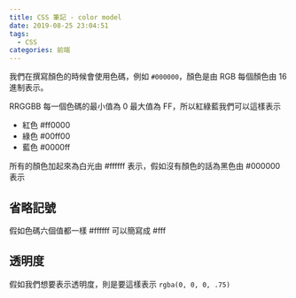 ```yaml
---
title: CSS 筆記 - color model
date: 2019-08-25 23:04:51
tags: 
  - CSS
categories: 前端
---
```



我們在撰寫顏色的時候會使用色碼，例如 `#000000`，顏色是由 RGB 每個顏色由 16進制表示。

RRGGBB 每一個色碼的最小值為 0 最大值為 FF，所以紅綠藍我們可以這樣表示
* 紅色 #ff0000
* 綠色 #00ff00
* 藍色 #0000ff

所有的顏色加起來為白光由 #ffffff 表示，假如沒有顏色的話為黑色由 #000000 表示

## 省略記號
假如色碼六個值都一樣 #ffffff 可以簡寫成 #fff

## 透明度
假如我們想要表示透明度，則是要這樣表示 `rgba(0, 0, 0, .75)`
